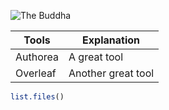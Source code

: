![The Buddha](https://www.authorea.com/users/2191/articles/157057-authorea-github-nteract-atom/master/file/buddha.jpg)

| Tools | Explanation            |
|-------|------------------------|
| Authorea | A great tool        |
| Overleaf | Another great tool  |


```R
list.files()
```
